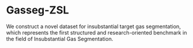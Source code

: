 # Gasseg-ZSL
We construct a novel dataset for insubstantial target gas segmentation, which represents the first structured and research-oriented benchmark in the field of Insubstantial Gas Segmentation.
